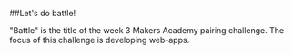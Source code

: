 ##Let's do battle! 

"Battle" is the title of the week 3 Makers Academy pairing challenge. The focus of this challenge is developing web-apps.

